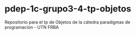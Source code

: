 # pdep-1c-grupo3-4-tp-objetos
Repositorio para el tp de Objetos de la cátedra paradigmas de programación - UTN FRBA

